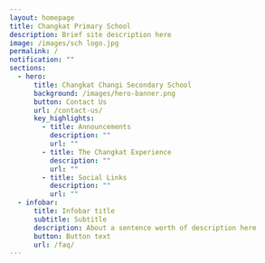 ```yaml
---
layout: homepage
title: Changkat Primary School
description: Brief site description here
image: /images/sch logo.jpg
permalink: /
notification: ""
sections:
  - hero:
      title: Changkat Changi Secondary School
      background: /images/hero-banner.png
      button: Contact Us
      url: /contact-us/
      key_highlights:
        - title: Announcements
          description: ""
          url: ""
        - title: The Changkat Experience
          description: ""
          url: ""
        - title: Social Links
          description: ""
          url: ""
  - infobar:
      title: Infobar title
      subtitle: Subtitle
      description: About a sentence worth of description here
      button: Button text
      url: /faq/
---
```


